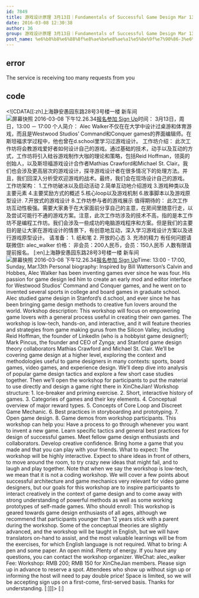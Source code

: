 ```yaml
---
id: 7849
title: 游戏设计原理 3月13日｜Fundamentals of Successful Game Design Mar 13th
date: 2016-03-08 12:30:38
author: 36
group: 游戏设计原理 3月13日｜Fundamentals of Successful Game Design Mar 13th
post_name: %e6%b8%b8%e6%88%8f%e8%ae%be%e8%ae%a1%e5%8e%9f%e7%90%86-3%e6%9c%8813%e6%97%a5%ef%bd%9cfundamentals-of-successful-game-design-mar-13th
---
```


## error
The service is receiving too many requests from you

## code
 <!\[CDATA\[\[:zh\]上海静安愚园东路28号3号楼一楼 新车间 ![屏幕快照 2016-03-08 下午12.26.34](http://139.162.84.35/wp-content/uploads/2016/03/屏幕快照-2016-03-08-下午12.26.34.png)[报名参加 Sign Up](http://www.huodongxing.com/event/7325120394900 "立即报名")时间： 3月13日，周日，13:00 － 17:00 个人简介： Alec Walker不仅在在大学中设计过桌游和体育游戏，而且是Westwood Studios’ Command和Conquer games的界面编辑师。在斯坦福求学过程中，他也曾在d.school里学习过游戏设计。 工作坊介绍： 此次工作坊将会教游戏爱好者如何设计自己的游戏。通过基础的技术，动手以及互动的方式，工作坊将引入硅谷游戏制作大咖的理论和策略，包括Reid Hoffman，领英的创始人，以及斯坦福游戏设计合作者Mathias Crawford和Michael St. Clair。我们也会涉及更高层次的游戏设计，探寻游戏设计者在很多情况下的处理方法。并且，我们回深入分析受欢迎游戏的战术。最终，我们会在现场设计自己的游戏。 工作坊架构： 1.工作坊破冰以及启动活动 2.简单互动地介绍游戏 3.游戏种类以及主要元素 4.主要奖励方式的概述 5.核心loop以及游戏机制 6.故事脚本以及游戏原型设计. 7.开放式的游戏设计 8.工作坊参与者的游戏展示 值得期待的： 此次工作坊互动性极强。需要大家勇于在大家面前分享自己的主意，在房间里随意行走，以及尝试可能行不通的游戏方案。注意，此次工作坊涉及的技术不高，指的是本工作坊不是编程工作坊。我们会涉及一些成功的电脑游戏程序和方案。但是我们的主要目的是让大家在游戏设计的情景下，有创意地互动，深入学习游戏设计方案以及进行游戏原型设计。 请准备： 1\. 纸和笔 2\. 开放的心态 3\. 充沛的精力 有任何问题请联微信t: alec\_walker 价格： 非会员：200人民币，会员：150人民币 人数有限请提前报名。 \[:en\]上海静安愚园东路28号3号楼一楼 新车间 ![屏幕快照 2016-03-08 下午12.26.34](http://139.162.84.35/wp-content/uploads/2016/03/屏幕快照-2016-03-08-下午12.26.34.png)[报名参加 Sign Up](http://www.huodongxing.com/event/7325120394900 "立即报名")Time: 13:00 - 17:00, Sunday, Mar.13th Personal biography: Inspired by Bill Watterson’s Calvin and Hobbes, Alec Walker has been inventing games ever since he was four. His passion for game design led him to create an early mod and editor interface for Westwood Studios’ Command and Conquer games, and he went on to invented several sports in college and board games in graduate school. Alec studied game design in Stanford’s d.school, and ever since he has been bringing game design methods to creative fun lovers around the world. Workshop description: This workshop will focus on empowering game lovers with a general process useful in creating their own games. The workshop is low-tech, hands-on, and interactive, and it will feature theories and strategies from game making gurus from the Silicon Valley, including Reid Hoffman, the founder of LinkedIn (who is a hobbyist game designer!); Mark Pincus, the founder and CEO of Zynga; and Stanford game design theory collaborators Mathias Crawford and Michael St. Clair. We’ll be covering game design at a higher level, exploring the context and methodologies useful to game designers in many contexts: sports, board games, video games, and experience design. We’ll deep dive into analysis of popular game design tactics and explore a few short case studies together. Then we’ll open the workshop for participants to put the material to use directly and design a game right there in XinCheJian! Workshop structure: 1\. Ice-breaker and priming exercise. 2\. Short, interactive history of games. 3\. Categories of games and their key elements. 4\. Conceptual overview of major reward types. 5\. Concepts of Core Loop and Discreet Game Mechanic. 6\. Best practices in storyboarding and prototyping. 7\. Open game design. 8\. Game demos from workshop participants. This workshop can help you: Have a process to go through whenever you want to invent a new game. Learn specific tactics and general best practices for design of successful games. Meet fellow game design enthusiasts and collaborators. Develop creative confidence. Bring home a game that you made and that you can play with your friends. What to expect: The workshop will be highly interactive. Expect to share ideas in front of others, to move around the room, to try crazy new ideas that might fail, and to laugh and play together. Note that when we say the workshop is low-tech, we mean that it is not a coding workshop. We will cover a few points about successful architecture and game mechanics very relevant for video game designers, but our goals for this workshop are to inspire participants to interact creatively in the context of game design and to come away with strong understanding of powerful methods as well as some working prototypes of self-made games. Who should enroll: This workshop is geared towards game design enthusiasts of all ages, although we recommend that participants younger than 12 years stick with a parent during the workshop. Some of the conceptual theories are slightly advanced, and the workshop will be taught in English, but we will have translators on-hand to assist, and the most valuable learnings will be from the exercises, for which English language is not required. What to bring: A pen and some paper. An open mind. Plenty of energy. If you have any questions, you can contact the workshop organizer. WeChat: alec\_walker Fee: Workshop: RMB 200; RMB 150 for XinCheJian members. Please sign up in advance to reserve a spot. Attendees who show up without sign up or informing the host will need to pay double price! Space is limited, so we will be accepting sign ups on a first-come, first-served basis. Thanks for understanding. \[:\]\]\]> \[:\]
